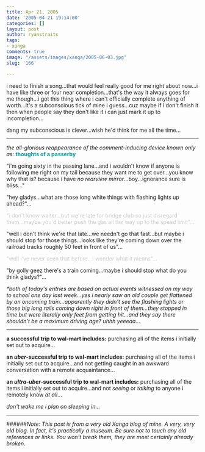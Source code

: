```yaml
---
title: Apr 21, 2005
date: '2005-04-21 19:14:00'
categories: []
layout: post
author: ryanstraits
tags:
- xanga
comments: true
image: "/assets/images/xanga/2005-06-03.jpg"
slug: '166'

---
```

i need to finish a song...that would feel really good for me right about now...i have like three or four near completion...that's the way it always goes for me though...i got this thing where i can't officially complete anything of worth...it's a subconscious tick of mine i guess...cuz maybe if i don't finish it then when people say they don't like it i can just mark it up to incompletion...

<!-- break -->

dang my subconscious is clever...wish he'd think for me all the time...

---

<em>the all-glorious reappearance of the comment-inducing device known only as:
</em><strong><span style="color:#009999;">thoughts of a passerby</span></strong>

"i'm going sixty in the passing lane...and i wouldn't know if anyone is following me right on my tail because they want me to get over...you know why that is? because i have <em>no rearview mirror</em>...boy...ignorance sure is bliss..."

"hey gladys...what are those long white things with flashing lights up ahead?"...

<span style="color:#cccccc;">"i don't know walter...but we're late for bridge club so just disregard them...maybe you'd better push the gas all the way up to the speed limit"...</span>

"well i don't think we're that late...we needn't go that fast...but maybe i should stop for those things...looks like they're coming down over the railroad tracks roughly 50 feet in front of us"...

<span style="color:#cccccc;">"well i've never seen that before...i wonder what it means"...</span>

"by golly geez there's a train coming...maybe i should stop what do you think gladys?"...

<em>*both of today's entries are based on actual events witnessed on my way to school one day last week...yes i nearly saw an old couple get flattened by an oncoming train...apparently they didn't see the flashing lights or those big long rails coming down right in front of them...they stopped in time but were literally only feet from getting hit...and they say there shouldn't be a maximum driving age? uhhh yeeeaa...</em>

---

<strong>a successful trip to wal-mart includes:</strong> purchasing all of the items i initially set out to acquire...

<strong>an <em>uber-</em>successful trip to wal-mart includes:</strong> purchasing all of the items i initially set out to acquire...and not getting caught in an awkward conversation with a remote acquaintance...

<strong>an <em>ultra-uber-</em>successful trip to wal-mart includes:</strong> purchasing all of the items i initially set out to acquire...and not <em>seeing</em> or <em>talking</em> to anyone i remotely know <em>at all</em>...

<em>don't wake me i plan on sleeping in...</em>

---

######*Note: This post is from a very old Xanga blog of mine. A very, very old blog. In fact, it's practically a museum. Be sure not to touch any old references or links. You won't break them, they are most certainly already broken.*